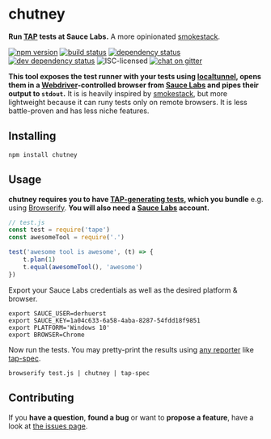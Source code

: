 # chutney

**Run [TAP](https://en.wikipedia.org/wiki/Test_Anything_Protocol) tests at Sauce Labs.** A more opinionated [smokestack](https://github.com/hughsk/smokestack).

[![npm version](https://img.shields.io/npm/v/chutney.svg)](https://www.npmjs.com/package/chutney)
[![build status](https://img.shields.io/travis/derhuerst/chutney.svg)](https://travis-ci.org/derhuerst/chutney)
[![dependency status](https://img.shields.io/david/derhuerst/chutney.svg)](https://david-dm.org/derhuerst/chutney)
[![dev dependency status](https://img.shields.io/david/dev/derhuerst/chutney.svg)](https://david-dm.org/derhuerst/chutney#info=devDependencies)
![ISC-licensed](https://img.shields.io/github/license/derhuerst/chutney.svg)
[![chat on gitter](https://badges.gitter.im/derhuerst.svg)](https://gitter.im/derhuerst)

**This tool exposes the test runner with your tests using [localtunnel](https://github.com/localtunnel/localtunnel#readme), opens them in a [Webdriver](https://www.w3.org/TR/webdriver/)-controlled browser from [Sauce Labs](https://saucelabs.com/) and pipes their output to `stdout`.** It is is heavily inspired by [smokestack](https://github.com/hughsk/smokestack), but more lightweight because it can runy tests only on remote browsers. It is less battle-proven and has less niche features.


## Installing

```shell
npm install chutney
```


## Usage

**chutney requires you to have [TAP-generating tests](https://en.wikipedia.org/wiki/Test_Anything_Protocol), which you bundle** e.g. using [Browserify](https://github.com/substack/node-browserify#readme). **You will also need a [Sauce Labs](https://saucelabs.com/) account.**

```js
// test.js
const test = require('tape')
const awesomeTool = require('.')

test('awesome tool is awesome', (t) => {
	t.plan(1)
	t.equal(awesomeTool(), 'awesome')
})
```

Export your Sauce Labs credentials as well as the desired platform & browser.

```shell
export SAUCE_USER=derhuerst
export SAUCE_KEY=1a04c633-6a58-4aba-8287-54fdd18f9851
export PLATFORM='Windows 10'
export BROWSER=Chrome
```

Now run the tests. You may pretty-print the results using [any reporter](https://github.com/substack/tape#pretty-reporters) like [tap-spec](https://github.com/scottcorgan/tap-spec#readme).

```shell
browserify test.js | chutney | tap-spec
```


## Contributing

If you **have a question**, **found a bug** or want to **propose a feature**, have a look at [the issues page](https://github.com/derhuerst/location/issues).
